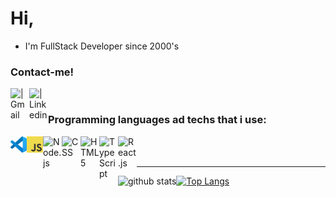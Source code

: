 # Hi, 

* I'm FullStack Developer since 2000's

### Contact-me!

<a href="mailto:ajcastello1@gmail.com"><img align="left" alt="| Gmail" width="30px" src="https://img.icons8.com/fluent/2x/gmail.png"/></a>
<a href="https://www.linkedin.com/in/aj-castello-branco-6b6a13241/"><img align="left" alt=" | Linkedin" width="30px" src="https://img.icons8.com/color/72/linkedin.png"/></a>

<br />

### Programming languages ad techs that i use:

<img align="left" alt="Visual Studio Code" width="26px" src="https://raw.githubusercontent.com/github/explore/80688e429a7d4ef2fca1e82350fe8e3517d3494d/topics/visual-studio-code/visual-studio-code.png" />
<img align="left" alt="JavaScript" width="26px" src="https://raw.githubusercontent.com/github/explore/80688e429a7d4ef2fca1e82350fe8e3517d3494d/topics/javascript/javascript.png"/>
<img align="left" alt="Node.js" width="30px" src="https://img.icons8.com/windows/2x/26e07f/nodejs.png" />
<img align="left" alt="CSS" width="30px" src="https://img.icons8.com/color/2x/css3.png" />
<img align="left" alt="HTML5" width="30px" src="https://img.icons8.com/color/72/html-5.png" />
<img align="left" alt="TypeScript" width="30px" src="https://img.icons8.com/color/344/typescript.png" />
<img align="left" alt="React.js" width="30px"  src="https://img.icons8.com/office/344/react.png"/>


<br />
<br />

---

<img align="left" alt=" github stats" src="https://github-readme-stats.vercel.app/api?username=AJCastello&show_icons=true" />

[![Top Langs](https://github-readme-stats.vercel.app/api/top-langs/?username=AJCastello)](https://github.com/anuraghazra/github-readme-stats)

